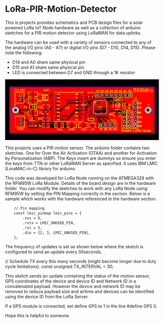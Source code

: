# LoRa-PIR-Motion-Detector
This is projects provides schematics and PCB design files for a solar powered LoRa IoT Node hardware as well as a collection of arduino sketches for a PIR motion detector using LoRaWAN for data uplinks.

The hardware can be used with a variety of sensors connected to any of the analog I/O pins (A0 - A7) or digital I/O pins (D7 - D10, D14, D15). Please note the following:
<ul>
	<li>D14 and A0 share same physical pin</li>
	<li>D15 and A1 share same physical pin</li>
	<li>LED is connected between D7 and GND through a 1K resistor</li>
</ul>

<p align="center">
  <img src="https://github.com/aizukanne/LoRa-PIR-Motion-Detector/blob/master/Hardware/PCB_Smart-LoRa-Node-PCB.png" alt="24-pin Header"/>
</p>

This projects uses a PIR motion sensor. 
The arduino folder contains two sketches. One for Over the Air Activation (OTAA) and another for Activation by Personalization (ABP). The Keys insert are dummys so ensure you enter the keys from TTN or other LoRaWAN Server as specified. It uses IBM LMIC (LoraMAC-in-C) library for arduino.

This code was developed for LoRa Node running on the ATMEGA328 with the RFM95W LoRa Module. Details of the board design are in the hardware folder. You can modify the sketches to work with any LoRa Node using RFM95W by setting the PIN Mapping correctly in the section. Below is a sample which works with the hardware referenced in the hardware section.

		// Pin mapping
		const lmic_pinmap lmic_pins = {
			.nss = 6,
			.rxtx = LMIC_UNUSED_PIN,
			.rst = 5,
			.dio = {2, 3, LMIC_UNUSED_PIN},
		};

The frequency of updates is set as shown below where the sketch is configured to send an update every 30seconds.

// Schedule TX every this many seconds (might become longer due to duty cycle limitations).
const unsigned TX_INTERVAL = 30;

This sketch sends an update containing the status of the motion sensor, GPS coordinates of the device and device ID and Network ID in a concatenated payload. However the device and network ID may be removed to reduce payload size and airtime and devices can be identified using the device ID from the LoRa Server.

If a GPS module is connected, set define GPS to 1 in the line 	#define GPS 0.
		
Hope this is helpful to someone.
